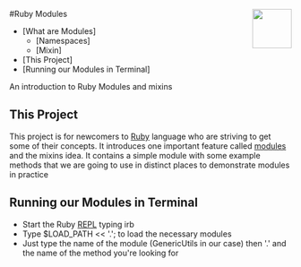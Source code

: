<img
  src="http://www.unixstickers.com/image/cache/data/stickers/ruby/ruby.sh-600x600.png"
  width="70"
  align="right"
/>

#Ruby Modules
* [What are Modules]
  * [Namespaces]
  * [Mixin]
* [This Project]
* [Running our Modules in Terminal]

An introduction to Ruby Modules and mixins

## This Project
This project is for newcomers to [Ruby](https://www.ruby-lang.org/en/) language who are striving to get some of their concepts. It introduces one important feature called [modules](http://ruby-doc.com/docs/ProgrammingRuby/html/tut_modules.html) and the mixins idea. It contains a simple module with some example methods that we are going to use in distinct places to demonstrate modules in practice

## Running our Modules in Terminal
- Start the Ruby [REPL](http://ruby-doc.org/stdlib-2.0.0/libdoc/irb/rdoc/IRB.html) typing irb
- Type $LOAD_PATH << '.'; to load the necessary modules
- Just type the name of the module (GenericUtils in our case) then '.' and the name of the method you're looking for




